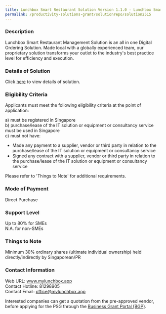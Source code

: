 ```yaml
---
title: Lunchbox Smart Restaurant Solution Version 1.1.0 - Lunchbox Smart Ordering Solution, Jumbo (Kiosk)
permalink: /productivity-solutions-grant/solutionrepo/solution2515
---
```


### Description

Lunchbox Smart Restaurant Management Solution is an all in one Digital Ordering Solution. Made local with a globally experienced team, our proprietary solution transforms your outlet to the industry's best practice level for efficiency and execution.

### Details of Solution

Click <a href='https://www.gobusiness.gov.sg/images/psg/Lunchbox_20200960_Desensitised_Annex_3_Part_3.pdf' target='_blank' rel='noopener'>here</a> to view details of solution.

### Eligibility Criteria

Applicants must meet the following eligibility criteria at the point of application:

a) must be registered in Singapore <br>
b) purchase/lease of the IT solution or equipment or consultancy service must be used in Singapore <br>
c) must not have:
- Made any payment to a supplier, vendor or third party in relation to the purchase/lease of the IT solution or equipment or consultancy service
- Signed any contract with a supplier, vendor or third party in relation to the purchase/lease of the IT solution or equipment or consultancy service

Please refer to 'Things to Note' for additional requirements.

### Mode of Payment
Direct Purchase

### Support Level
Up to 80% for SMEs <br>
N.A. for non-SMEs

### Things to Note
Minimum 30% ordinary shares (ultimate individual ownership) held directly/indirectly by Singaporean/PR

### Contact Information
Web URL: www.mylunchbox.app <br>Contact Hotline: 81298905 <br>Contact Email: office@mylunchbox.app <br>

Interested companies can get a quotation from the pre-approved vendor, before applying for the PSG through the <a target='_blank' rel='noopener' href='https://www.businessgrants.gov.sg/'>Business Grant Portal (BGP)</a>.
